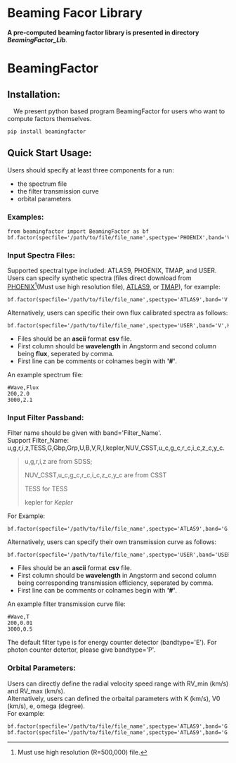 # Beaming Facor Library
**A pre-computed beaming factor library is presented in directory *BeamingFactor_Lib***.  

# BeamingFactor  
## Installation:
&ensp;&ensp;We present python based program BeamingFactor for users who want to compute factors themselves.  

    pip install beamingfactor  
## Quick Start Usage:  
Users should specify at least three components for a run:  
- the spectrum file  
- the filter transmission curve  
- orbital parameters  
### Examples:

    from beamingfactor import BeamingFactor as bf
    bf.factor(specfile='/path/to/file/file_name',spectype='PHOENIX',band='V',K=100)  
### Input Spectra Files:  
Supported spectral type included: ATLAS9, PHOENIX, TMAP, and USER.  
Users can specify synthetic spectra (files direct download from [PHOENIX](https://phoenix.astro.physik.uni-goettingen.de/?page_id=15)[^1](Must use high resolution file), [ATLAS9](https://wwwuser.oats.inaf.it/fiorella.castelli/grids.html), or [TMAP](http://astro.uni-tuebingen.de/~rauch/TMAF/flux_H+He.html)), for example:  

    bf.factor(specfile='/path/to/file/file_name',spectype='ATLAS9',band='V',K=100)
Alternatively, users can specific their own flux calibrated spectra as follows:  

    bf.factor(specfile='/path/to/file/file_name',spectype='USER',band='V',K=100)  
- Files should be an **ascii** format **csv** file.  
- First column should be **wavelength** in Angstorm and second column being **flux**, seperated by comma.
- First line can be comments or colnames begin with **'#'**.
  
An example spectrum file:  

    #Wave,Flux  
    200,2.0  
    3000,2.1  
### Input Filter Passband:    
Filter name should be given with band='Filter_Name'.  
Support Filter_Name: u,g,r,i,z,TESS,G,Gbp,Grp,U,B,V,R,I,kepler,NUV_CSST,u_c,g_c,r_c,i_c,z_c,y_c.  
>    u,g,r,i,z are from SDSS;
> 
>    NUV_CSST,u_c,g_c,r_c,i_c,z_c,y_c are from CSST
>
> TESS for TESS
>
> kepler for *Kepler*
> 
For Example:  

    bf.factor(specfile='/path/to/file/file_name',spectype='ATLAS9',band='G',K=100)  
Alternatively, users can specify their own transmission curve as follows:

    bf.factor(specfile='/path/to/file/file_name',spectype='USER',band='USER',bandfile='/path/to/your/file',bandtype='E',K=100)  
- Files should be an **ascii** format **csv** file.  
- First column should be **wavelength** in Angstorm and second column being corresponding transmission efficiency, seperated by comma.
- First line can be comments or colnames begin with **'#'**.
  
An example filter transmission curve file:  

    #Wave,T  
    200,0.01  
    3000,0.5  
The default filter type is for energy counter detector (bandtype='E'). For photon counter detertor, please give bandtype='P'.
### Orbital Parameters:
Users can directly define the radial velocity speed range with RV_min (km/s) and RV_max (km/s).  
Alternatively, users can defined the orbaital parameters with K (km/s), V0 (km/s), e, omega (degree).  
For example:  

    bf.factor(specfile='/path/to/file/file_name',spectype='ATLAS9',band='G',K=100,V0=40,e=0.1,omega=20)
    bf.factor(specfile='/path/to/file/file_name',spectype='ATLAS9',band='G',RV_min=-100,RV_max=+120)

[^1]: Must use high resolution (R=500,000) file.
